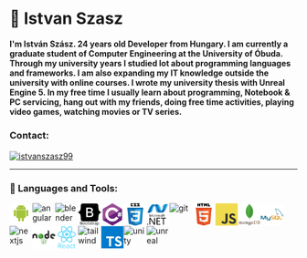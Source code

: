 # 🤵 Istvan Szasz

**I'm István Szász. 24 years old Developer from Hungary. I am currently a graduate student of Computer Engineering at the University of Óbuda. Through my university years I studied lot about programming languages and frameworks. I am also expanding my IT knowledge outside the university with online courses. I wrote my university thesis with Unreal Engine 5. In my free time I usually learn about programming, Notebook & PC servicing, hang out with my friends, doing free time activities, playing video games, watching movies or TV series.**
<p align="left">
<h3 align="left">Contact:</h3>
<a href="https://linkedin.com/in/istvanszasz99" target="blank"><img align="center" src="https://raw.githubusercontent.com/rahuldkjain/github-profile-readme-generator/master/src/images/icons/Social/linked-in-alt.svg" alt="istvanszasz99" height="30" width="40" /></a>
</p>

---

### 🧰 Languages and Tools:

<p align="left">  
<img src="https://raw.githubusercontent.com/devicons/devicon/master/icons/android/android-original-wordmark.svg" alt="android" width="40" height="40" align="left"/> 
<img src="https://angular.io/assets/images/logos/angular/angular.svg" alt="angular" width="40" height="40" align="left"/>
<img src="https://download.blender.org/branding/community/blender_community_badge_white.svg" alt="blender" width="40" height="40" align="left"/>
<img src="https://raw.githubusercontent.com/devicons/devicon/master/icons/bootstrap/bootstrap-plain-wordmark.svg" alt="bootstrap" width="40" height="40" align="left"/> 
<img src="https://raw.githubusercontent.com/devicons/devicon/master/icons/csharp/csharp-original.svg" alt="csharp" width="40" height="40" align="left"/>
<img src="https://raw.githubusercontent.com/devicons/devicon/master/icons/css3/css3-original-wordmark.svg" alt="css3" width="40" height="40" align="left"/>
<img src="https://raw.githubusercontent.com/devicons/devicon/master/icons/dot-net/dot-net-original-wordmark.svg" alt="dotnet" width="40" height="40" align="left"/>
<img src="https://www.vectorlogo.zone/logos/git-scm/git-scm-icon.svg" alt="git" width="40" height="40" align="left"/>
<img src="https://raw.githubusercontent.com/devicons/devicon/master/icons/html5/html5-original-wordmark.svg" alt="html5" width="40" height="40" align="left"/>
<img src="https://raw.githubusercontent.com/devicons/devicon/master/icons/javascript/javascript-original.svg" alt="javascript" width="40" height="40" align="left"/>
<img src="https://raw.githubusercontent.com/devicons/devicon/master/icons/mongodb/mongodb-original-wordmark.svg" alt="mongodb" width="40" height="40" align="left"/>
<img src="https://raw.githubusercontent.com/devicons/devicon/master/icons/mysql/mysql-original-wordmark.svg" alt="mysql" width="40" height="40" align="left"/>
<img src="https://cdn.worldvectorlogo.com/logos/nextjs-2.svg" alt="nextjs" width="40" height="40" align="left"/>
<img src="https://raw.githubusercontent.com/devicons/devicon/master/icons/nodejs/nodejs-original-wordmark.svg" alt="nodejs" width="40" height="40" align="left"/>
<img src="https://raw.githubusercontent.com/devicons/devicon/master/icons/react/react-original-wordmark.svg" alt="react" width="40" height="40" align="left"/>
<img src="https://www.vectorlogo.zone/logos/tailwindcss/tailwindcss-icon.svg" alt="tailwind" width="40" height="40" align="left"/>
<img src="https://raw.githubusercontent.com/devicons/devicon/master/icons/typescript/typescript-original.svg" alt="typescript" width="40" height="40" align="left"/>
<img src="https://www.vectorlogo.zone/logos/unity3d/unity3d-icon.svg" alt="unity" width="40" height="40" align="left"/>
<img src="https://raw.githubusercontent.com/kenangundogan/fontisto/036b7eca71aab1bef8e6a0518f7329f13ed62f6b/icons/svg/brand/unreal-engine.svg" alt="unreal" width="40" height="40" align="left"/>
</p>
